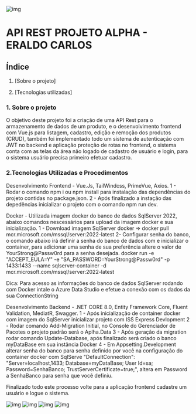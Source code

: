 
![img](https://github.com/EraldoCarlosfh/Projeto-Alpha/blob/main/Alpha-Api.jpg)

# 	API REST PROJETO ALPHA - ERALDO CARLOS

## Índice

1. [Sobre o projeto]

2. [Tecnologias utilizadas]

### 1. Sobre o projeto

O objetivo deste projeto foi a criação de uma API Rest para o armazenamento de dados de um produto, e o desenvolvimento frontend com Vue.js para listagem, cadastro, edição e remoção dos produtos (CRUD), também foi implementado todo um sistema de autenticação com JWT no backend e aplicação proteção de rotas no frontend, o sistema conta com as telas da área não logado de cadastro de usuário e login, para o sistema usuário precisa primeiro efetuar cadastro.

### 2.Tecnologias Utilizadas e Procedimentos

Desenvolvimento Frontend - Vue.Js, TailWindcss, PrimeVue, Axios.
1 - Rodar o comando npm i ou npm install para instalação das dependências do projeto contidas no package.json.
2 - Após finalizado a instação das depedências inicializar o projeto com o comando npm run dev.

Docker - Utilizada imagem docker do banco de dados SqlServer 2022, abaixo comandos nescessários para upload da imagem docker e sua inicialização.
1 - Download imagem SqlServer docker => docker pull mcr.microsoft.com/mssql/server:2022-latest
2- Configurar senha do banco, o comando abaixo irá definir a senha do banco de dados com e inicializar o container, para adicionar uma senha de sua preferência 
altere o valor de YourStrong@Passw0rd para a senha desejada.
docker run -e "ACCEPT_EULA=Y" -e "SA_PASSWORD=YourStrong@Passw0rd" -p 1433:1433 --name sqlserver-container -d mcr.microsoft.com/mssql/server:2022-latest

Dica: Para acesso as informações do banco de dados SqlServer rodando com Docker intale o Azure Data Studio e efetue a conexão com os dados da sua
ConnectionString

Desenvolvimento Backend - .NET CORE 8.0, Entity Framework Core, Fluent Validation, MediatR, Swagger.
1 - Após inicialização de container docker com imagem do SqlServer inicializar projeto com ISS Express Devlopment
2 - Rodar comando Add-Migration Initial, no Console do Gerenciador de Pacotes o projeto padrão será o Aplha.Data
3 - Após geração da migration rodar comando Update-Database, após finalizado será criado o banco myDataBase em sua instância Docker
4 - Em Appsetting.Development alterar senha do banco para senha definido por você na configuração do container docker com SqlServe
"DefaultConnection": "Server=localhost,1433; Database=myDataBase; User Id=sa; Password=SenhaBanco; TrustServerCertificate=true;", 
altera em Password a SenhaBanco para senha que você definiu.

Finalizado todo este processo volte para a aplicação frontend cadastre um usuário e logue o sistema.

![img](https://github.com/EraldoCarlosfh/Projeto-Alpha/blob/main/Alpha-Front-3.jpg)
![img](https://github.com/EraldoCarlosfh/Projeto-Alpha/blob/main/Alpha-Front-4.jpg)
![img](https://github.com/EraldoCarlosfh/Projeto-Alpha/blob/main/Alpha-Front-1.jpg)
![img](https://github.com/EraldoCarlosfh/Projeto-Alpha/blob/main/Alpha-Front-2.jpg)


